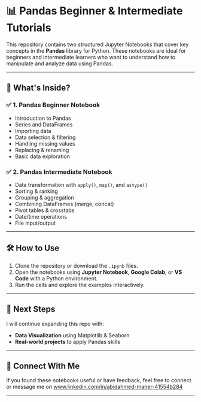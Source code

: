 # 📊 Pandas Beginner & Intermediate Tutorials

This repository contains two structured Jupyter Notebooks that cover key concepts in the **Pandas** library for Python. These notebooks are ideal for beginners and intermediate learners who want to understand how to manipulate and analyze data using Pandas.

---

## 📘 What's Inside?

### ✅ 1. Pandas Beginner Notebook
- Introduction to Pandas
- Series and DataFrames
- Importing data
- Data selection & filtering
- Handling missing values
- Replacing & renaming
- Basic data exploration

### ✅ 2. Pandas Intermediate Notebook
- Data transformation with `apply()`, `map()`, and `astype()`
- Sorting & ranking
- Grouping & aggregation
- Combining DataFrames (merge, concat)
- Pivot tables & crosstabs
- Date/time operations
- File input/output

---

## 🛠 How to Use
1. Clone the repository or download the `.ipynb` files.
2. Open the notebooks using **Jupyter Notebook**, **Google Colab**, or **VS Code** with a Python environment.
3. Run the cells and explore the examples interactively.

---

## 📌 Next Steps
I will continue expanding this repo with:
- **Data Visualization** using Matplotlib & Seaborn
- **Real-world projects** to apply Pandas skills

---

## 🔗 Connect With Me
If you found these notebooks useful or have feedback, feel free to connect or message me on www.linkedin.com/in/abidahmed-maner-41554b284

---

